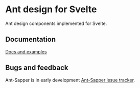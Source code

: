 # Ant design for Svelte

Ant design components implemented for Svelte.

## Documentation

[Docs and examples](https://ant-svelte.netlify.com/)

## Bugs and feedback

Ant-Sapper is in early development [Ant-Sapper issue tracker](https://github.com/shoobah/ant-svelte/issues).
